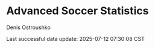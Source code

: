 # Advanced Soccer Statistics
Denis Ostroushko

<!-- gfm -->

Last successful data update: 2025-07-12 07:30:08 CST
